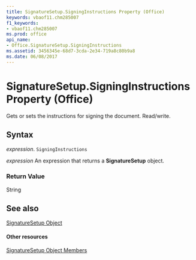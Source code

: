 ```yaml
---
title: SignatureSetup.SigningInstructions Property (Office)
keywords: vbaof11.chm285007
f1_keywords:
- vbaof11.chm285007
ms.prod: office
api_name:
- Office.SignatureSetup.SigningInstructions
ms.assetid: 3456345e-68d7-3cda-2e34-719a8c80b9a8
ms.date: 06/08/2017
---
```



# SignatureSetup.SigningInstructions Property (Office)

Gets or sets the instructions for signing the document. Read/write.


## Syntax

 _expression_. `SigningInstructions`

 _expression_ An expression that returns a **SignatureSetup** object.


### Return Value

String


## See also


[SignatureSetup Object](signaturesetup-object-office.md)
#### Other resources


[SignatureSetup Object Members](signaturesetup-members-office.md)

